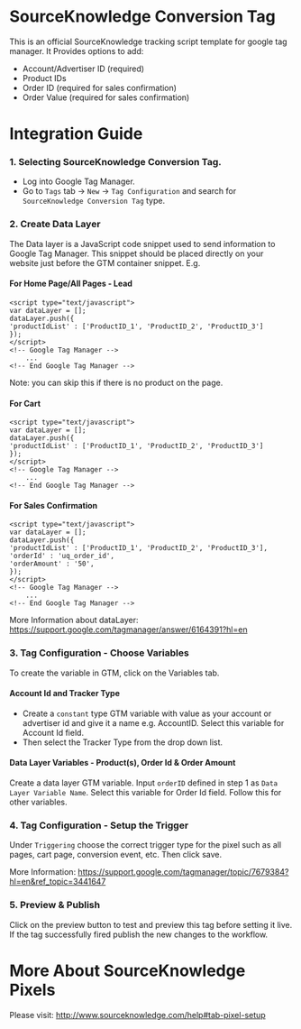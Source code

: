 # SourceKnowledge Conversion Tag
This is an official SourceKnowledge tracking script template for google tag manager. It Provides options to add:
* Account/Advertiser ID (required)
* Product IDs
* Order ID (required for sales confirmation)
* Order Value (required for sales confirmation)

# Integration Guide
### 1. Selecting SourceKnowledge Conversion Tag.
- Log into Google Tag Manager. 
- Go to `Tags` tab -> `New` -> `Tag Configuration` and search for `SourceKnowledge Conversion Tag` type.

### 2. Create Data Layer
The Data layer is a JavaScript code snippet used to send information to Google Tag Manager. This snippet should be placed directly on your website just before the GTM container snippet. E.g. 
#### For Home Page/All Pages - Lead
```
<script type="text/javascript">
var dataLayer = [];
dataLayer.push({
'productIdList' : ['ProductID_1', 'ProductID_2', 'ProductID_3']
});
</script>
<!-- Google Tag Manager -->
  	...
<!-- End Google Tag Manager -->
```
Note: you can skip this if there is no product on the page. 
#### For Cart
```
<script type="text/javascript">
var dataLayer = [];
dataLayer.push({
'productIdList' : ['ProductID_1', 'ProductID_2', 'ProductID_3']
});
</script>
<!-- Google Tag Manager -->
  	...
<!-- End Google Tag Manager -->
```
#### For Sales Confirmation
```
<script type="text/javascript">
var dataLayer = [];
dataLayer.push({
'productIdList' : ['ProductID_1', 'ProductID_2', 'ProductID_3'],
'orderId' : 'uq_order_id',
'orderAmount' : '50',
});
</script>
<!-- Google Tag Manager -->
  	...
<!-- End Google Tag Manager -->
```

More Information about dataLayer: https://support.google.com/tagmanager/answer/6164391?hl=en
### 3. Tag Configuration - Choose Variables
To create the variable in GTM, click on the Variables tab. 
#### Account Id and Tracker Type
- Create a `constant` type GTM variable with value as your account or advertiser id and give it a name e.g. AccountID. Select this variable for Account Id field. 
- Then select the Tracker Type from the drop down list.
#### Data Layer Variables - Product(s), Order Id & Order Amount
Create a data layer GTM variable. Input `orderID` defined in step 1 as `Data Layer Variable Name`. Select this variable for Order Id field. Follow this for other variables. 
### 4. Tag Configuration - Setup the Trigger
Under `Triggering` choose the correct trigger type for the pixel such as all pages, cart page, conversion event, etc. Then click save.

More Information: https://support.google.com/tagmanager/topic/7679384?hl=en&ref_topic=3441647
### 5. Preview & Publish
Click on the preview button to test and preview this tag before setting it live. If the tag successfully fired publish the new changes to the workflow.

# More About SourceKnowledge Pixels
Please visit: http://www.sourceknowledge.com/help#tab-pixel-setup
